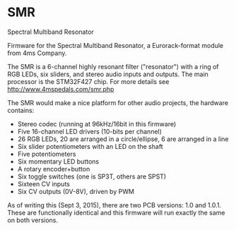 # SMR
Spectral Multiband Resonator

Firmware for the Spectral Multiband Resonator, a Eurorack-format module from 4ms Company.

The SMR is a 6-channel highly resonant filter ("resonator") with a ring of RGB LEDs, six sliders, and stereo audio inputs and outputs. The main processor is the STM32F427 chip. For more details see http://www.4mspedals.com/smr.php

The SMR would make a nice platform for other audio projects, the hardware contains:
- Stereo codec (running at 96kHz/16bit in this firmware)
- Five 16-channel LED drivers (10-bits per channel)
- 26 RGB LEDs, 20 are arranged in a circle/ellipse, 6 are arranged in a line
- Six slider potentiometers with an LED on the shaft
- Five potentiometers
- Six momentary LED buttons
- A rotary encoder+button
- Six toggle switches (one is SP3T, others are SPST)
- Sixteen CV inputs
- Six CV outputs (0V-8V), driven by PWM

As of writing this (Sept 3, 2015), there are two PCB versions: 1.0 and 1.0.1. These are functionally identical and this firmware will run exactly the same on both versions.

